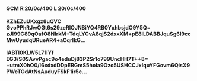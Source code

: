 #### GCM R 20/0c/400 L 20/0c/400
**KZhEZuUKxgz8uQVC**<br/>**GvoPPhRJwOGt6s29zeRlOJNBiYQ4RB0YxhbsjdO9Y5Q=**<br/>**zJI99C89qOafO8NlrkM+TdqLYCvA8qjS2dxxXM+pE8lLDABBJquSg6I9ccMwUyudqURueAR4+aCqrlkG...**<br/><br/>
**IABTl0KLW5L71lYf**<br/>**EG3/S0SAvvPgac9o4eduDj83P2Sr1o799UncHH7T++8=**<br/>**+utmX0hO0/I6xdxdDDpERGmS5hoIa9Ozo5USHCCJxIquYFGovm6QisX9PWeTOdAtNsAuduyFSkF1ir5e...**